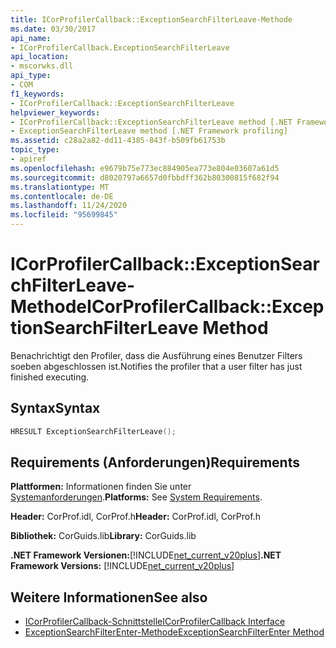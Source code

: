 ```yaml
---
title: ICorProfilerCallback::ExceptionSearchFilterLeave-Methode
ms.date: 03/30/2017
api_name:
- ICorProfilerCallback.ExceptionSearchFilterLeave
api_location:
- mscorwks.dll
api_type:
- COM
f1_keywords:
- ICorProfilerCallback::ExceptionSearchFilterLeave
helpviewer_keywords:
- ICorProfilerCallback::ExceptionSearchFilterLeave method [.NET Framework profiling]
- ExceptionSearchFilterLeave method [.NET Framework profiling]
ms.assetid: c28a2a82-dd11-4385-843f-b509fb61753b
topic_type:
- apiref
ms.openlocfilehash: e9679b75e773ec884905ea773e804e03607a61d5
ms.sourcegitcommit: d8020797a6657d0fbbdff362b80300815f682f94
ms.translationtype: MT
ms.contentlocale: de-DE
ms.lasthandoff: 11/24/2020
ms.locfileid: "95699845"
---
```

# <a name="icorprofilercallbackexceptionsearchfilterleave-method"></a><span data-ttu-id="89fbb-102">ICorProfilerCallback::ExceptionSearchFilterLeave-Methode</span><span class="sxs-lookup"><span data-stu-id="89fbb-102">ICorProfilerCallback::ExceptionSearchFilterLeave Method</span></span>

<span data-ttu-id="89fbb-103">Benachrichtigt den Profiler, dass die Ausführung eines Benutzer Filters soeben abgeschlossen ist.</span><span class="sxs-lookup"><span data-stu-id="89fbb-103">Notifies the profiler that a user filter has just finished executing.</span></span>  
  
## <a name="syntax"></a><span data-ttu-id="89fbb-104">Syntax</span><span class="sxs-lookup"><span data-stu-id="89fbb-104">Syntax</span></span>  
  
```cpp  
HRESULT ExceptionSearchFilterLeave();  
```  
  
## <a name="requirements"></a><span data-ttu-id="89fbb-105">Requirements (Anforderungen)</span><span class="sxs-lookup"><span data-stu-id="89fbb-105">Requirements</span></span>  

 <span data-ttu-id="89fbb-106">**Plattformen:** Informationen finden Sie unter [Systemanforderungen](../../get-started/system-requirements.md).</span><span class="sxs-lookup"><span data-stu-id="89fbb-106">**Platforms:** See [System Requirements](../../get-started/system-requirements.md).</span></span>  
  
 <span data-ttu-id="89fbb-107">**Header:** CorProf.idl, CorProf.h</span><span class="sxs-lookup"><span data-stu-id="89fbb-107">**Header:** CorProf.idl, CorProf.h</span></span>  
  
 <span data-ttu-id="89fbb-108">**Bibliothek:** CorGuids.lib</span><span class="sxs-lookup"><span data-stu-id="89fbb-108">**Library:** CorGuids.lib</span></span>  
  
 <span data-ttu-id="89fbb-109">**.NET Framework Versionen:**[!INCLUDE[net_current_v20plus](../../../../includes/net-current-v20plus-md.md)]</span><span class="sxs-lookup"><span data-stu-id="89fbb-109">**.NET Framework Versions:** [!INCLUDE[net_current_v20plus](../../../../includes/net-current-v20plus-md.md)]</span></span>  
  
## <a name="see-also"></a><span data-ttu-id="89fbb-110">Weitere Informationen</span><span class="sxs-lookup"><span data-stu-id="89fbb-110">See also</span></span>

- [<span data-ttu-id="89fbb-111">ICorProfilerCallback-Schnittstelle</span><span class="sxs-lookup"><span data-stu-id="89fbb-111">ICorProfilerCallback Interface</span></span>](icorprofilercallback-interface.md)
- [<span data-ttu-id="89fbb-112">ExceptionSearchFilterEnter-Methode</span><span class="sxs-lookup"><span data-stu-id="89fbb-112">ExceptionSearchFilterEnter Method</span></span>](icorprofilercallback-exceptionsearchfilterenter-method.md)
